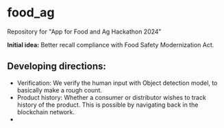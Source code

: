 # food_ag

Repository for "App for Food and Ag Hackathon 2024"

**Initial idea:** Better recall compliance with Food Safety Modernization Act. 

## Developing directions:
 - Verification: We verify the human input with Object detection model, to basically make a rough count.
 - Product history: Whether a consumer or distributor wishes to track history of the product. This is possible by navigating back in the blockchain network.
 - 



